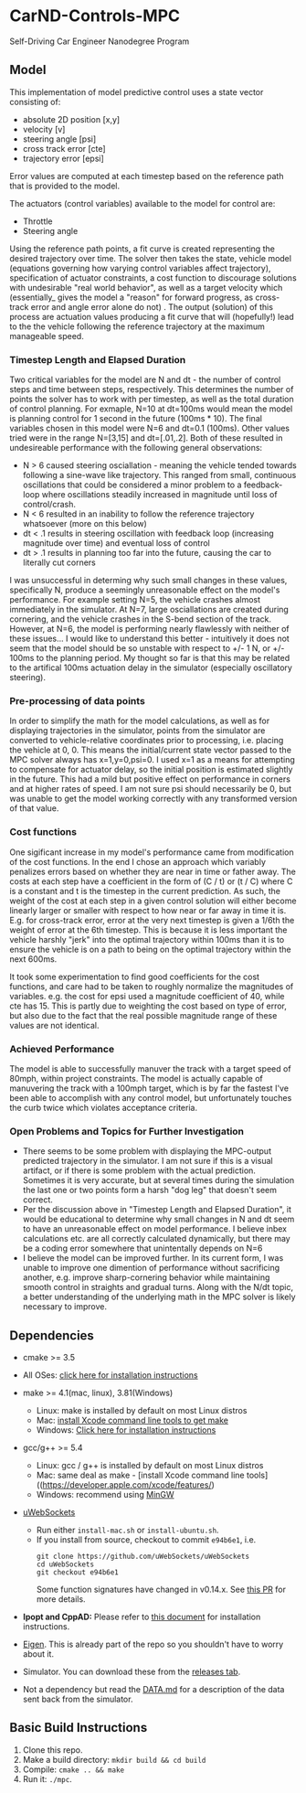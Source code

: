 # CarND-Controls-MPC
Self-Driving Car Engineer Nanodegree Program

## Model
This implementation of model predictive control uses a state vector consisting of:
* absolute 2D position [x,y]
* velocity [v]
* steering angle [psi]
* cross track error [cte]
* trajectory error [epsi]

Error values are computed at each timestep based on the reference path that is provided to the model.

The actuators (control variables) available to the model for control are:
* Throttle
* Steering angle

Using the reference path points, a fit curve is created representing the desired trajectory over time.  The solver then takes the state, vehicle model (equations governing how varying control variables affect trajectory), specification of actuator constraints, a cost function to discourage solutions with undesirable "real world behavior", as well as a target velocity which (essentially_ gives the model a "reason" for forward progress, as cross-track error and angle error alone do not) .  The output (solution) of this process are actuation values producing a fit curve that will (hopefully!) lead to the the vehicle following the reference trajectory at the maximum manageable speed. 

### Timestep Length and Elapsed Duration

Two critical variables for the model are N and dt - the number of control steps and time between steps, respectively.  This determines the number of points the solver has to work with per timestep, as well as the total duration of control planning.  For exmaple, N=10 at dt=100ms would mean the model is planning control for 1 second in the future (100ms * 10).  The final variables chosen in this model were N=6 and dt=0.1 (100ms).  Other values tried were in the range N=[3,15] and dt=[.01,.2].  Both of these resulted in undesireable performance with the following general observations:

* N > 6 caused steering osciallation - meaning the vehicle tended towards following a sine-wave like trajectory.  This ranged from small, continuous oscillations that could be considered a minor problem to a feedback-loop where oscillations steadily increased in magnitude until loss of control/crash.
* N < 6 resulted in an inability to follow the reference trajectory whatsoever (more on this below)
* dt < .1 results in steering oscillation with feedback loop (increasing magnitude over time) and eventual loss of control
* dt > .1 results in planning too far into the future, causing the car to literally cut corners

I was unsuccessful in determing why such small changes in these values, specifically N, produce a seemingly unreasonable effect on the model's performance.  For example setting N=5, the vehicle crashes almost immediately in the simulator.  At N=7, large osciallations are created during cornering, and the vehicle crashes in the S-bend section of the track.  However, at N=6, the model is performing nearly flawlessly with neither of these issues...  I would like to understand this better - intuitively it does not seem that the model should be so unstable with respect to +/- 1 N, or +/- 100ms to the planning period.  My thought so far is that this may be related to the artifical 100ms actuation delay in the simulator (especially oscillatory steering). 

### Pre-processing of data points

In order to simplify the math for the model calculations, as well as for displaying trajectories in the simulator, points from the simulator are converted to vehicle-relative coordinates prior to processing, i.e. placing the vehicle at 0, 0.  This means the initial/current state vector passed to the MPC solver always has x=1,y=0,psi=0.  I used x=1 as a means for attempting to compensate for actuator delay, so the initial position is estimated slightly in the future.  This had a mild but positive effect on performance in corners and at higher rates of speed.  I am not sure psi should necessarily be 0, but was unable to get the model working correctly with any transformed version of that value.

### Cost functions

One sigificant increase in my model's performance came from modification of the cost functions.  In the end I chose an approach which variably penalizes errors based on whether they are near in time or father away.  The costs at each step have a coefficient in the form of (C / t) or (t / C) where C is a constant and t is the timestep in the current prediction.  As such, the weight of the cost at each step in a given control solution will either become linearly larger or smaller with respect to how near or far away in time it is.  E.g. for cross-track error, error at the very next timestep is given a 1/6th the weight of error at the 6th timestep.  This is because it is less important the vehicle harshly "jerk" into the optimal trajectory within 100ms than it is to ensure the vehicle is on a path to being on the optimal trajectory within the next 600ms.  

It took some experimentation to find good coefficients for the cost functions, and care had to be taken to roughly normalize the magnitudes of variables. e.g. the cost for epsi used a magnitude coefficient of 40, while cte has 15.  This is partly due to weighting the cost based on type of error, but also due to the fact that the real possible magnitude range of these values are not identical.

### Achieved Performance

The model is able to successfully manuver the track with a target speed of 80mph, within project constraints.  The model is actually capable of manuvering the track with a 100mph target, which is by far the fastest I've been able to accomplish with any control model, but unfortunately touches the curb twice which violates acceptance criteria.

### Open Problems and Topics for Further Investigation

* There seems to be some problem with displaying the MPC-output predicted trajectory in the simulator.  I am not sure if this is a visual artifact, or if there is some problem with the actual prediction.  Sometimes it is very accurate, but at several times during the simulation the last one or two points form a harsh "dog leg" that doesn't seem correct.
* Per the discussion above in "Timestep Length and Elapsed Duration", it would be educational to determine why small changes in N and dt seem to have an unreasonable effect on model performance.  I believe inbex calculations etc. are all correctly calculated dynamically, but there may be a coding error somewhere that unintentally depends on N=6
* I believe the model can be improved further.  In its current form, I was unable to improve one dimention of performance without sacrificing another, e.g. improve sharp-cornering behavior while maintaining smooth control in straights and gradual turns.  Along with the N/dt topic, a better understanding of the underlying math in the MPC solver is likely necessary to improve. 


## Dependencies

* cmake >= 3.5
 * All OSes: [click here for installation instructions](https://cmake.org/install/)
* make >= 4.1(mac, linux), 3.81(Windows)
  * Linux: make is installed by default on most Linux distros
  * Mac: [install Xcode command line tools to get make](https://developer.apple.com/xcode/features/)
  * Windows: [Click here for installation instructions](http://gnuwin32.sourceforge.net/packages/make.htm)
* gcc/g++ >= 5.4
  * Linux: gcc / g++ is installed by default on most Linux distros
  * Mac: same deal as make - [install Xcode command line tools]((https://developer.apple.com/xcode/features/)
  * Windows: recommend using [MinGW](http://www.mingw.org/)
* [uWebSockets](https://github.com/uWebSockets/uWebSockets)
  * Run either `install-mac.sh` or `install-ubuntu.sh`.
  * If you install from source, checkout to commit `e94b6e1`, i.e.
    ```
    git clone https://github.com/uWebSockets/uWebSockets
    cd uWebSockets
    git checkout e94b6e1
    ```
    Some function signatures have changed in v0.14.x. See [this PR](https://github.com/udacity/CarND-MPC-Project/pull/3) for more details.

* **Ipopt and CppAD:** Please refer to [this document](https://github.com/udacity/CarND-MPC-Project/blob/master/install_Ipopt_CppAD.md) for installation instructions.
* [Eigen](http://eigen.tuxfamily.org/index.php?title=Main_Page). This is already part of the repo so you shouldn't have to worry about it.
* Simulator. You can download these from the [releases tab](https://github.com/udacity/self-driving-car-sim/releases).
* Not a dependency but read the [DATA.md](./DATA.md) for a description of the data sent back from the simulator.


## Basic Build Instructions

1. Clone this repo.
2. Make a build directory: `mkdir build && cd build`
3. Compile: `cmake .. && make`
4. Run it: `./mpc`.
